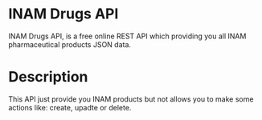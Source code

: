 # INAM Drugs API
INAM Drugs API, is a free online REST API which providing you all INAM pharmaceutical products JSON data.

# Description
This API just provide you INAM products but not allows you to make some actions like: create, upadte or delete.



